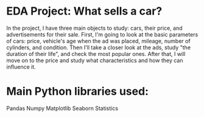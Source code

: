 # EDA Project: What sells a car?
In the project, I have three main objects to study: cars, their price, and advertisements for their sale.
First, I'm going to look at the basic parameters of cars: price, vehicle's age when the ad was placed, mileage, number of cylinders, and condition.
Then I'll take a closer look at the ads, study "the duration of their life", and check the most popular ones.
After that, I will move on to the price and study what characteristics and how they can influence it.

# Main Python libraries used:
Pandas
Numpy
Matplotlib
Seaborn
Statistics
